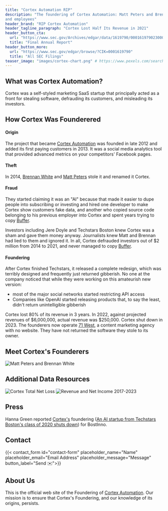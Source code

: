 ```yaml
---
title: "Cortex Automation RIP"
description: "The foundering of Cortex Automation: Matt Peters and Brennan White deceived their customers, investors,
and employees"
header_brand: "RIP Cortex Automation"
header_tagline_paragraph: "Cortex Lost Half Its Revenue in 2021" 
header_button_cta:
  url: "https://www.sec.gov/Archives/edgar/data/1619790/000161979023000001/cortexformcar.pdf"
  title: "Final Annual Report"
header_button_more:
  url: "https://www.sec.gov/edgar/browse/?CIK=0001619790"
  title: "All SEC Filings"
teaser_image: "images/cortex-chart.png" # https://www.pexels.com/search/product%20testing/
---
```


## What was Cortex Automation? 
Cortex was a self-styled marketing SaaS startup that principally acted as a front for stealing software, defrauding its customers, and misleading its investors.

## How Cortex Was Founderered

#### Origin
The project that became [Cortex Automation](http://www.meetcortex.com/) was founded in late 2012 and added its first paying customers in 2013. It was a social media analytics tool that provided advanced metrics on your competitors' Facebook pages.

#### Theft
In 2014, [Brennan White](https://www.linkedin.com/in/brennanwhite) and [Matt Peters](https://www.linkedin.com/in/mattkpeters) stole it and renamed it Cortex. 

#### Fraud 
They started claiming it was an "AI" because that made it easier to dupe people into subscribing or investing and hired one developer to make Cortex show customers fake data, and another who copied source code belonging to his previous employer into Cortex and spent years trying to copy [Buffer](https://buffer.com). 

Investors including Jere Doyle and Techstars Boston knew Cortex was a sham and gave them money anyway. Journalists knew Matt and Brennan had lied to them and ignored it. In all, Cortex defrauded investors out of $2 million from 2014 to 2021, and never managed to copy [Buffer](https://buffer.com).

#### Foundering
After Cortex finished Techstars, it released a complete redesign, which was terribly designed and frequently just returned gibberish. No one at the company noticed that while they were working on this amateurish new version:
* most of the major social networks started restricting API access
* Companies like OpenAI started releasing products that, to say the least, didn't return unintelligible gibberish

Cortex lost 80% of its revenue in 3 years. In 2022, against projected revenues of $6,000,000, actual revenue was $250,000. Cortex shut down in 2023. The founderers now operate [71 West](https://71west.com), a content marketing agency with no website. They have not returned the software they stole to its owner. 

## Meet Cortex's Founderers
![Matt Peters and Brennan White](https://media.bizj.us/view/img/11759055/cortex-pandemic-labs*1200xx2241-1681-159-0.jpg "Matt Peters and Brennan White")

## Additional Data Resources
![Cortex Total Net Loss](https://docs.google.com/spreadsheets/d/e/2PACX-1vR3ur1PMGzTFePrXXIm4xLccsfWRubjc9-Ui3VvYj2z_nUfVn7StxIWPNz9GWJnvKc0PTsz4sUsRyQS/pubchart?oid=1063707347&format=image "Net Loss")
![Revenue and Net Income 2017-2023](https://docs.google.com/spreadsheets/d/e/2PACX-1vR3ur1PMGzTFePrXXIm4xLccsfWRubjc9-Ui3VvYj2z_nUfVn7StxIWPNz9GWJnvKc0PTsz4sUsRyQS/pubchart?oid=2002789382&format=image "Revenue and Net Income 2017-2023")

## Press
Hanna Green reported [Cortex's](http://www.meetcortex.com) foundering ([An AI startup from Techstars Boston's class of 2020 shuts down](https://www.bizjournals.com/boston/inno/stories/news/2023/05/04/cortex-automation-shuts-down.html)) for BostInno.

## Contact

{{< contact_form id="contact-form" placeholder_name="Name" placeholder_email="Email Address" placeholder_message="Message" button_label="Send ✉️">}}

## About Us

This is the official web site of the Foundering of [Cortex Automation](http://meetcortex.com). Our mission is to ensure that Cortex's Foundering, and our knowledge of its origins,  persists. 
